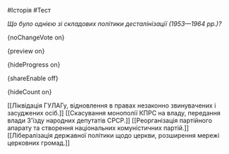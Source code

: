 #Історія #Тест

*Що було однією зі складових політики десталінізації (1953—1964 рр.)?*

{noChangeVote on}

{preview on}

{hideProgress on}

{shareEnable off}

{hideCount on}

[[Ліквідація ГУЛАГу, відновлення в правах незаконно звинувачених і засуджених осіб.]]
[[Скасування монополії КПРС на владу, передання влади З'їзду народних депутатів СРСР.]]
[[Реорганізація партійного апарату та створення національних комуністичних партій.]]
[[Лібералізація державної політики щодо церкви, розширення мережі церковних громад.]]
